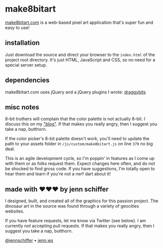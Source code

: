 # make8bitart

[make8bitart.com](http://make8bitart.com) is a web-based pixel art application that's super fun and easy to use!

## installation

Just download the source and direct your browser to the `index.html` of the project root directory. It's just HTML, JavaScript and CSS, so no need for a special server setup.

## dependencies

make8bitart.com uses jQuery and a jQuery plugins I wrote: [draggybits](https://github.com/jennschiffer/draggybits)

## misc notes

8-bit truthers will complain that the color palette is not actually 8-bit. I discuss this on my ["blog"](http://negativitysandwiches.com/making-an-8-bit-color-picker/). If that makes you really angry, then I suggest you take a nap, butthorn.

If the color picker's 8-bit palette doesn't work, you'll need to update the path to your assets folder in `/js/custom/make8bitart.js` on line `379` no big deal.

This is an agile development cycle, so I'm poppin' in features as I come up with them or as folks request them. Expect changes here often, and do not be shocked to find gross code. If you have suggestions, I'm totally open to hear them and learn if you're not a nerf dart about it!

## made with &hearts;&hearts;&hearts; by jenn schiffer

I designed, built, and created all of the graphics for this passion project. The dinosaur art in the source was found through a variety of geocities websites. 

If you have feature requests, let me know via Twitter (see below). I am currently *not* accepting pull requests. If that makes you really angry, then I suggest you take a nap, butthorn.

[@jennschiffer](http://twitter.com/jennschiffer) &bull; [jenn.ws](http://jenn.ws)